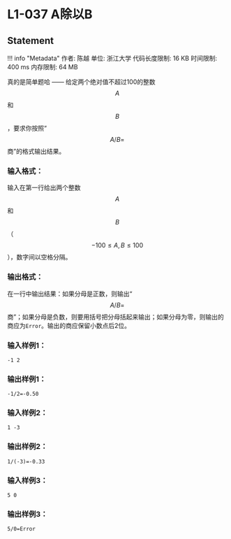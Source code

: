 
# L1-037 A除以B

## Statement

!!! info "Metadata"
    作者: 陈越
    单位: 浙江大学
    代码长度限制: 16 KB
    时间限制: 400 ms
    内存限制: 64 MB

真的是简单题哈 —— 给定两个绝对值不超过100的整数$$A$$和$$B$$，要求你按照“$$A/B=$$商”的格式输出结果。

### 输入格式：

输入在第一行给出两个整数$$A$$和$$B$$（$$-100 \le A, B \le 100$$），数字间以空格分隔。

### 输出格式：

在一行中输出结果：如果分母是正数，则输出“$$A/B=$$商”；如果分母是负数，则要用括号把分母括起来输出；如果分母为零，则输出的商应为`Error`。输出的商应保留小数点后2位。

### 输入样例1：
```plaintext
-1 2
```

### 输出样例1：
```plaintext
-1/2=-0.50
```

### 输入样例2：
```
1 -3
```

### 输出样例2：
```
1/(-3)=-0.33
```

### 输入样例3：
```
5 0
```

### 输出样例3：
```
5/0=Error
```


